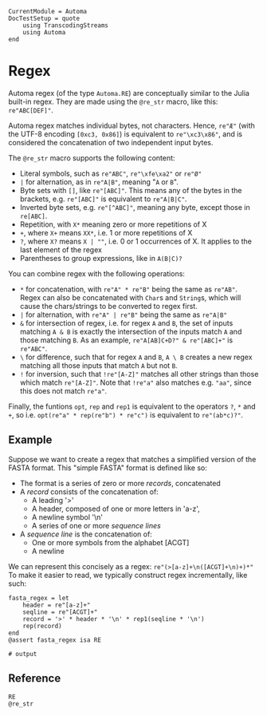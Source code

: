 ```@meta
CurrentModule = Automa
DocTestSetup = quote
    using TranscodingStreams
    using Automa
end
```

# Regex
Automa regex (of the type `Automa.RE`) are conceptually similar to the Julia built-in regex.
They are made using the `@re_str` macro, like this: `re"ABC[DEF]"`.

Automa regex matches individual bytes, not characters. Hence, `re"Æ"` (with the UTF-8 encoding `[0xc3, 0x86]`) is equivalent to `re"\xc3\x86"`, and is considered the concatenation of two independent input bytes.

The `@re_str` macro supports the following content:
* Literal symbols, such as `re"ABC"`, `re"\xfe\xa2"` or `re"Ø"`
* `|` for alternation, as in `re"A|B"`, meaning "`A` or `B`". 
* Byte sets with `[]`, like `re"[ABC]"`.
  This means any of the bytes in the brackets, e.g. `re"[ABC]"` is equivalent to `re"A|B|C"`.
* Inverted byte sets, e.g. `re"[^ABC]"`, meaning any byte, except those in `re[ABC]`.
* Repetition, with `X*` meaning zero or more repetitions of X
* `+`, where `X+` means `XX*`, i.e. 1 or more repetitions of X
* `?`, where `X?` means `X | ""`, i.e. 0 or 1 occurrences of X. It applies to the last element of the regex
* Parentheses to group expressions, like in `A(B|C)?`

You can combine regex with the following operations:
* `*` for concatenation, with `re"A" * re"B"` being the same as `re"AB"`.
  Regex can also be concatenated with `Char`s and `String`s, which will cause the chars/strings to be converted to regex first.
* `|` for alternation, with `re"A" | re"B"` being the same as `re"A|B"`
* `&` for intersection of regex, i.e. for regex `A` and `B`, the set of inputs matching `A & B` is exactly the intersection of the inputs match `A` and those matching `B`.
  As an example, `re"A[AB]C+D?" & re"[ABC]+"` is `re"ABC"`.
* `\` for difference, such that for regex `A` and `B`, `A \ B` creates a new regex matching all those inputs that match `A` but not `B`.
* `!` for inversion, such that `!re"[A-Z]"` matches all other strings than those which match `re"[A-Z]"`.
  Note that `!re"a"` also matches e.g. `"aa"`, since this does not match `re"a"`.

Finally, the funtions `opt`, `rep` and `rep1` is equivalent to the operators `?`, `*` and `+`, so i.e. `opt(re"a" * rep(re"b") * re"c")` is equivalent to `re"(ab*c)?"`.

## Example
Suppose we want to create a regex that matches a simplified version of the FASTA format.
This "simple FASTA" format is defined like so:

* The format is a series of zero or more _records_, concatenated
* A _record_ consists of the concatenation of:
    - A leading '>'
    - A header, composed of one or more letters in 'a-z',
    - A newline symbol '\n'
    - A series of one or more _sequence lines_
* A _sequence line_ is the concatenation of:
    - One or more symbols from the alphabet [ACGT]
    - A newline

We can represent this concisely as a regex: `re"(>[a-z]+\n([ACGT]+\n)+)*"`
To make it easier to read,  we typically construct regex incrementally, like such:

```jldoctest; output = false
fasta_regex = let
    header = re"[a-z]+"
    seqline = re"[ACGT]+"
    record = '>' * header * '\n' * rep1(seqline * '\n')
    rep(record)
end
@assert fasta_regex isa RE

# output

```

## Reference
```@docs
RE
@re_str
```
